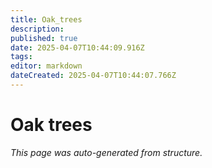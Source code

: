 ```yaml
---
title: Oak_trees
description: 
published: true
date: 2025-04-07T10:44:09.916Z
tags: 
editor: markdown
dateCreated: 2025-04-07T10:44:07.766Z
---
```


# Oak trees

*This page was auto-generated from structure.*